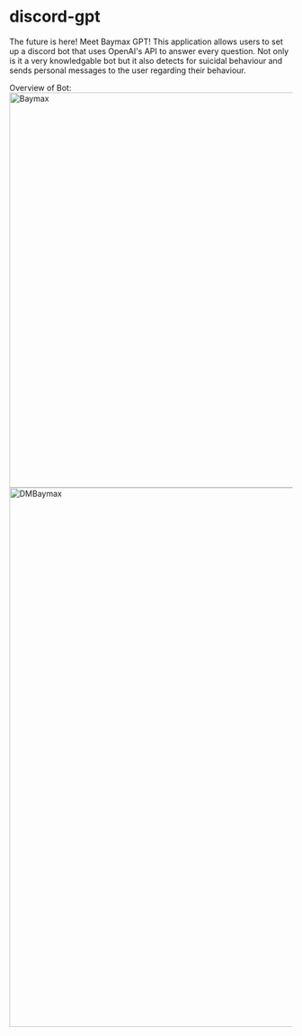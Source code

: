 # discord-gpt
The future is here! Meet Baymax GPT! This application allows users to set up a discord bot that uses OpenAI's API to answer every question. Not only is it a very knowledgable bot but it also detects for suicidal behaviour and sends personal messages to the user regarding their behaviour.

Overview of Bot:
</br>
<img width="701" alt="Baymax" src="https://user-images.githubusercontent.com/69980892/228386401-9a9c21df-be81-4143-a5db-e6d671e83596.png">
<img width="957" alt="DMBaymax" src="https://user-images.githubusercontent.com/69980892/228386422-0be49da5-105e-4e29-8044-f194ccf0ea62.png">
